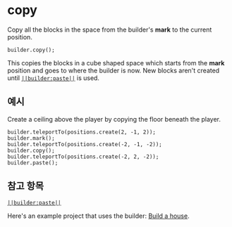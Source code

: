 # copy

Copy all the blocks in the space from the builder's **mark** to the current position.

```sig
builder.copy();
```

This copies the blocks in a cube shaped space which starts from the **mark** position and goes to where the builder is now. New blocks aren't created until [`||builder:paste||`](/reference/builder/paste) is used.

## 예시

Create a ceiling above the player by copying the floor beneath the player.

```blocks
builder.teleportTo(positions.create(2, -1, 2));
builder.mark();
builder.teleportTo(positions.create(-2, -1, -2));
builder.copy();
builder.teleportTo(positions.create(-2, 2, -2));
builder.paste();
```

## 참고 항목

[`||builder:paste||`](/reference/builder/paste)

Here's an example project that uses the builder: [Build a house](/examples/house-builder).